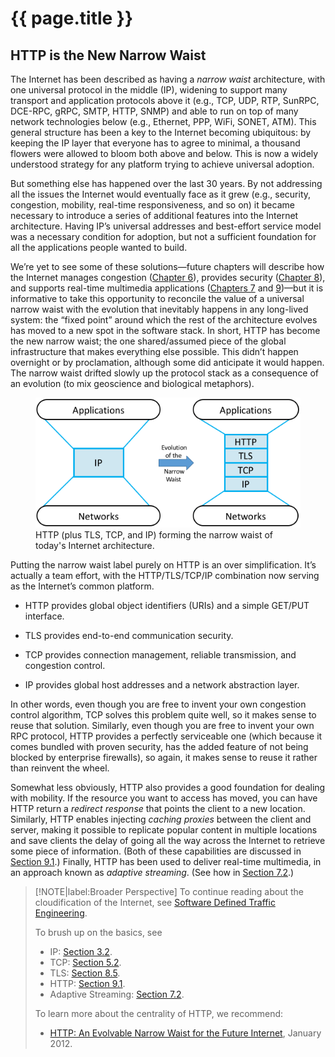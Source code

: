 # {{ page.title }}

## HTTP is the New Narrow Waist

The Internet has been described as having a *narrow waist* architecture,
with one universal protocol in the middle (IP), widening to support
many transport and application protocols above it (e.g., TCP, UDP,
RTP, SunRPC, DCE-RPC, gRPC, SMTP, HTTP, SNMP) and able to run on top
of many network technologies below (e.g., Ethernet, PPP, WiFi, SONET,
ATM). This general structure has been a key to the Internet becoming
ubiquitous: by keeping the IP layer that everyone has to agree to
minimal, a thousand flowers were allowed to bloom both above and
below. This is now a widely understood strategy for any platform
trying to achieve universal adoption.

But something else has happened over the last 30 years. By not
addressing all the issues the Internet would eventually face as it
grew (e.g., security, congestion, mobility, real-time responsiveness,
and so on) it became necessary to introduce a series of additional
features into the Internet architecture. Having IP’s universal
addresses and best-effort service model was a necessary condition for
adoption, but not a sufficient foundation for all the applications
people wanted to build.

We’re yet to see some of these solutions—future chapters will describe
how the Internet manages congestion
([Chapter 6](../congestion/problem.md)), provides security
([Chapter 8](../security/problem.md)), and supports real-time
multimedia applications ([Chapters 7](../data/problem.md) and
[9](../applications/problem.md))—but it is informative to take this
opportunity to reconcile the value of a universal narrow waist with
the evolution that inevitably happens in any long-lived system: the
“fixed point” around which the rest of the architecture evolves has
moved to a new spot in the software stack. In short, HTTP has become
the new narrow waist; the one shared/assumed piece of the global
infrastructure that makes everything else possible. This didn’t happen
overnight or by proclamation, although some did anticipate it would
happen. The narrow waist drifted slowly up the protocol stack as a
consequence of an evolution (to mix geoscience and biological
metaphors).

<figure class="line">
	<a id="waist"></a>
	<img src="figures/rpc/Slide3.png" width="500px"/>
	<figcaption>HTTP (plus TLS, TCP, and IP) forming the narrow
	waist of today's Internet architecture.</figcaption>
</figure>

Putting the narrow waist label purely on HTTP is an over simplification.
It’s actually a team effort, with the HTTP/TLS/TCP/IP combination now
serving as the Internet’s common platform.

* HTTP provides global object identifiers (URIs) and a simple GET/PUT
  interface.

* TLS provides end-to-end communication security.

* TCP provides connection management, reliable transmission, and
  congestion control.

* IP provides global host addresses and a network abstraction layer.

In other words, even though you are free to invent your own congestion
control algorithm, TCP solves this problem quite well, so it makes
sense to reuse that solution. Similarly, even though you are free to
invent your own RPC protocol, HTTP provides a perfectly serviceable
one (which because it comes bundled with proven security, has the
added feature of not being blocked by enterprise firewalls), so again,
it makes sense to reuse it rather than reinvent the wheel.

Somewhat less obviously, HTTP also provides a good foundation for
dealing with mobility. If the resource you want to access has moved,
you can have HTTP return a *redirect response* that points the client
to a new location. Similarly, HTTP enables injecting *caching proxies*
between the client and server, making it possible to replicate popular
content in multiple locations and save clients the delay of going all
the way across the Internet to retrieve some piece of information.
(Both of these capabilities are discussed in
[Section 9.1](../applications/traditional.md).) Finally, HTTP has been
used to deliver real-time multimedia, in an approach known as
*adaptive streaming*. (See how in [Section 7.2](../data/multimedia).)

> [!NOTE|label:Broader Perspective]
> To continue reading about the cloudification of the Internet, see
> [Software Defined Traffic Engineering](../congestion/trend.md).
>
> To brush up on the basics, see 
> * IP: [Section 3.2](../internetworking/basic-ip.md). 
> * TCP: [Section 5.2](tcp.md).
> * TLS: [Section 8.5](../security/systems.md).
> * HTTP: [Section 9.1](../applications/traditional.md).
> * Adaptive Streaming: [Section 7.2](../data/multimedia.md).
>
> To learn more about the centrality of HTTP, we recommend:
> * [HTTP: An Evolvable Narrow Waist for the Future Internet](https://www2.eecs.berkeley.edu/Pubs/TechRpts/2012/EECS-2012-5.pdf), January 2012.
